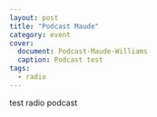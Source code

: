```yaml
---
layout: post
title: "Podcast Maude"
category: event
cover:
  document: Podcast-Maude-Williams  
  caption: Podcast test
tags:
  - radio
---
```


 test radio podcast 
 
 
<!-- more -->
